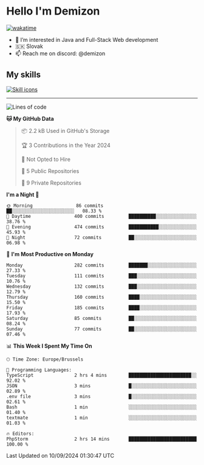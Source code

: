 # Hello I'm Demizon
[![wakatime](https://wakatime.com/badge/user/6ad1949f-d6d7-44f9-9eee-c35e54cc499b.svg)](https://wakatime.com/@6ad1949f-d6d7-44f9-9eee-c35e54cc499b)
- 👀 I’m interested in Java and Full-Stack Web development
- 🇸🇰 Slovak
- 📫 Reach me on discord: @demizon

## My skills
[![Skill icons](https://skillicons.dev/icons?i=java,js,ts,html,css,react,nextjs,tailwind,supabase,py,git,docker,linux,mysql,postgres,mongo&theme=dark)](https://github.com/Demizon3433)

---

<!--START_SECTION:waka-->
![Lines of code](https://img.shields.io/badge/From%20Hello%20World%20I%27ve%20Written-294.2%20thousand%20lines%20of%20code-blue)

**🐱 My GitHub Data** 

> 📦 2.2 kB Used in GitHub's Storage 
 > 
> 🏆 3 Contributions in the Year 2024
 > 
> 🚫 Not Opted to Hire
 > 
> 📜 5 Public Repositories 
 > 
> 🔑 9 Private Repositories 
 > 
**I'm a Night 🦉** 

```text
🌞 Morning                86 commits          ██░░░░░░░░░░░░░░░░░░░░░░░   08.33 % 
🌆 Daytime                400 commits         ██████████░░░░░░░░░░░░░░░   38.76 % 
🌃 Evening                474 commits         ███████████░░░░░░░░░░░░░░   45.93 % 
🌙 Night                  72 commits          ██░░░░░░░░░░░░░░░░░░░░░░░   06.98 % 
```
📅 **I'm Most Productive on Monday** 

```text
Monday                   282 commits         ███████░░░░░░░░░░░░░░░░░░   27.33 % 
Tuesday                  111 commits         ███░░░░░░░░░░░░░░░░░░░░░░   10.76 % 
Wednesday                132 commits         ███░░░░░░░░░░░░░░░░░░░░░░   12.79 % 
Thursday                 160 commits         ████░░░░░░░░░░░░░░░░░░░░░   15.50 % 
Friday                   185 commits         ████░░░░░░░░░░░░░░░░░░░░░   17.93 % 
Saturday                 85 commits          ██░░░░░░░░░░░░░░░░░░░░░░░   08.24 % 
Sunday                   77 commits          ██░░░░░░░░░░░░░░░░░░░░░░░   07.46 % 
```


📊 **This Week I Spent My Time On** 

```text
🕑︎ Time Zone: Europe/Brussels

💬 Programming Languages: 
TypeScript               2 hrs 4 mins        ███████████████████████░░   92.02 % 
JSON                     3 mins              █░░░░░░░░░░░░░░░░░░░░░░░░   02.89 % 
.env file                3 mins              █░░░░░░░░░░░░░░░░░░░░░░░░   02.61 % 
Bash                     1 min               ░░░░░░░░░░░░░░░░░░░░░░░░░   01.40 % 
textmate                 1 min               ░░░░░░░░░░░░░░░░░░░░░░░░░   01.03 % 

🔥 Editors: 
PhpStorm                 2 hrs 14 mins       █████████████████████████   100.00 % 
```


 Last Updated on 10/09/2024 01:30:47 UTC
<!--END_SECTION:waka-->
